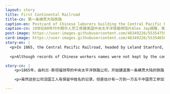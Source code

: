 ```yaml
---
layout: story
title: First Continental Railroad 
title-cn: 第一条横贯大陆铁路
caption-en: Postcard of Chinese laborers building the Central Pacific Railroad in the mid-1800s Courtesy of Alex Jay, Museum of Chinese in America (MOCA) Collection
caption-cn: 19世纪80年代中期华人劳工修建美国中央太平洋铁路明信片Alex Jay捐赠，美国华人博物馆（MOCA）馆藏
post-image: https://user-images.githubusercontent.com/46349226/55354759-8385fc80-5494-11e9-922b-546daf0ee9e8.png
card-image: https://user-images.githubusercontent.com/46349226/55354658-47eb3280-5494-11e9-8506-c1f5f113a4fa.png
story-en: |
  <p>In 1865, the Central Pacific Railroad, headed by Leland Stanford, began construction on the First Transcontinental Railroad. Chinese laborers would prove instrumental in its construction. In 1865, the first fifty Chinese workers were experimentally hired to begin work on the western portion. By 1865, as the demand for labor increased and white workers showed resistance to the backbreaking, dangerous work, the Central Pacific Railroad (CPRR) began hiring more Chinese laborers from California communities. Impressed by the Chinese laborers’ efficiency and dedication, the CPRR began actively recruiting from Guangdong province when local labor resources were exhausted.
  
  <p>Although records of Chinese workers names were not kept by the companies, an estimated 10,000-15,000 Chinese laborers worked on the construction of the Transcontinental Railroad. While Chinese were reported as living in the area that would become San Francisco as early as 1838, the earliest Chinese immigrants to the U.S. were mainly well-to-do merchants and traders. This initial pull of common laborers from China would prove to be the first major influx of Chinese immigrants to the United States.

story-cn: |
    <p>1865年，由利兰·斯坦福领导的中央太平洋铁路公司，开始建造第一条横贯大陆的铁路，中国劳工在其建设中发挥了重要作用。就在1865年当年，最初的50名中国工人被试验性地聘用，负责建设西部的那部分铁路。同年，随着对劳动力需求的增加以及白人工人对这种既辛苦又危险的工作的抵制，中央太平洋铁路公司（CPRR）开始从加利福尼亚州华人社区聘请更多的华人劳工。有感于中国劳工的工作效率和奉献精神，中央太平洋铁路公（CPRR）当地劳动力资源枯竭时，开始从中国广东省积极招聘劳工。

    <p>虽然这些公司没国工人有保留中姓名的记录，但是估计有一万到一万五千中国劳工参加了美国横贯大陆铁路的建设工作。最早的关于华人居住于旧金山地区的报道是1838年，但早期移民美国的华人主要是富有的商人或者做贸易的，而这些成批来自中国的普通劳动者才被认为是第一批来美国的中国移民。

---
```

